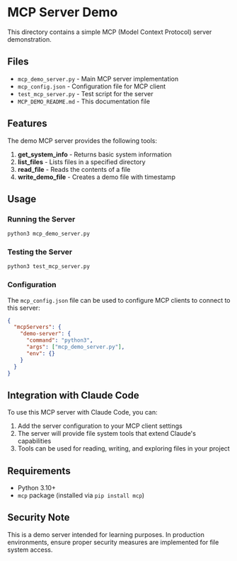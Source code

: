 # MCP Server Demo

This directory contains a simple MCP (Model Context Protocol) server demonstration.

## Files

- `mcp_demo_server.py` - Main MCP server implementation
- `mcp_config.json` - Configuration file for MCP client
- `test_mcp_server.py` - Test script for the server
- `MCP_DEMO_README.md` - This documentation file

## Features

The demo MCP server provides the following tools:

1. **get_system_info** - Returns basic system information
2. **list_files** - Lists files in a specified directory
3. **read_file** - Reads the contents of a file
4. **write_demo_file** - Creates a demo file with timestamp

## Usage

### Running the Server

```bash
python3 mcp_demo_server.py
```

### Testing the Server

```bash
python3 test_mcp_server.py
```

### Configuration

The `mcp_config.json` file can be used to configure MCP clients to connect to this server:

```json
{
  "mcpServers": {
    "demo-server": {
      "command": "python3",
      "args": ["mcp_demo_server.py"],
      "env": {}
    }
  }
}
```

## Integration with Claude Code

To use this MCP server with Claude Code, you can:

1. Add the server configuration to your MCP client settings
2. The server will provide file system tools that extend Claude's capabilities
3. Tools can be used for reading, writing, and exploring files in your project

## Requirements

- Python 3.10+
- `mcp` package (installed via `pip install mcp`)

## Security Note

This is a demo server intended for learning purposes. In production environments, ensure proper security measures are implemented for file system access.